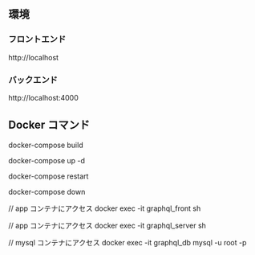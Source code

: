 ## 環境

### フロントエンド

http://localhost

### バックエンド

http://localhost:4000

## Docker コマンド

docker-compose build

docker-compose up -d

docker-compose restart

docker-compose down

// app コンテナにアクセス
docker exec -it graphql_front sh

// app コンテナにアクセス
docker exec -it graphql_server sh

// mysql コンテナにアクセス
docker exec -it graphql_db mysql -u root -p

